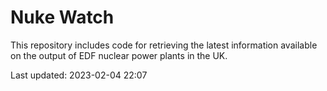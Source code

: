 # Nuke Watch

This repository includes code for retrieving the latest information available on the output of EDF nuclear power plants in the UK.

Last updated: 2023-02-04 22:07
